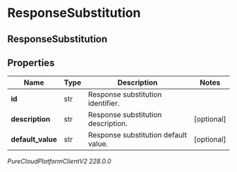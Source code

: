 # ResponseSubstitution

## ResponseSubstitution

## Properties

|Name | Type | Description | Notes|
|------------ | ------------- | ------------- | -------------|
| **id** | str | Response substitution identifier. | |
| **description** | str | Response substitution description. | [optional] |
| **default_value** | str | Response substitution default value. | [optional] |



_PureCloudPlatformClientV2 228.0.0_
